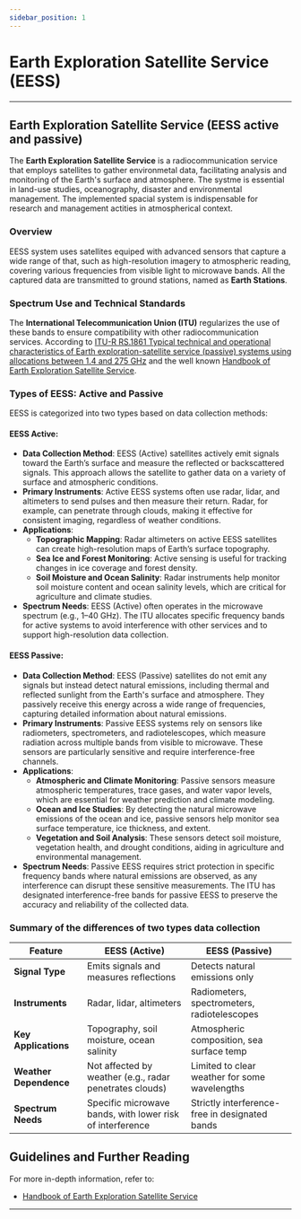 ```yaml
---
sidebar_position: 1
---
```


# Earth Exploration Satellite Service (EESS)

---

## Earth Exploration Satellite Service (EESS active and passive)

The **Earth Exploration Satellite Service** is a radiocommunication service that 
employs satellites to gather environmetal data, facilitating analysis and monitoring 
of the Earth's surface and atmosphere. The systme is essential in land-use studies, oceanography, 
disaster and environmental management. The implemented spacial system is indispensable for research
and management actities in atmospherical context.

### Overview

EESS system uses satellites equiped with advanced sensors that capture a wide range of that, such as 
high-resolution imagery to atmospheric reading, covering various frequencies from visible light to microwave bands.
All the captured data are transmitted to ground stations, named as **Earth Stations**.

### Spectrum Use and Technical Standards

The **International Telecommunication Union (ITU)** regularizes the use of these bands to ensure compatibility with other
radiocommunication services. According to [ITU-R RS.1861 Typical technical and operational characteristics of Earth exploration-satellite service (passive) systems using allocations between 1.4 and 275 GHz](https://extranet.itu.int/brdocsearch/R-REC/R-REC-RS/R-REC-RS.1861/R-REC-RS.1861-0-201001-I/R-REC-RS.1861-0-201001-I!!PDF-E.pdf) 
and the well known [Handbook of Earth Exploration Satellite Service](https://www.itu.int/dms_pub/itu-r/opb/hdb/R-HDB-56-2011-PDF-E.pdf).

### Types of EESS: Active and Passive

EESS is categorized into two types based on data collection methods:

#### EESS Active:

- **Data Collection Method**: EESS (Active) satellites actively emit signals toward the Earth’s surface and measure the reflected or backscattered signals. This approach allows the satellite to gather data on a variety of surface and atmospheric conditions.
- **Primary Instruments**: Active EESS systems often use radar, lidar, and altimeters to send pulses and then measure their return. Radar, for example, can penetrate through clouds, making it effective for consistent imaging, regardless of weather conditions.
- **Applications**:
  - **Topographic Mapping**: Radar altimeters on active EESS satellites can create high-resolution maps of Earth’s surface topography.
  - **Sea Ice and Forest Monitoring**: Active sensing is useful for tracking changes in ice coverage and forest density.
  - **Soil Moisture and Ocean Salinity**: Radar instruments help monitor soil moisture content and ocean salinity levels, which are critical for agriculture and climate studies.
- **Spectrum Needs**: EESS (Active) often operates in the microwave spectrum (e.g., 1–40 GHz). The ITU allocates specific frequency bands for active systems to avoid interference with other services and to support high-resolution data collection.

#### EESS Passive:

- **Data Collection Method**: EESS (Passive) satellites do not emit any signals but instead detect natural emissions, including thermal and reflected sunlight from the Earth's surface and atmosphere. They passively receive this energy across a wide range of frequencies, capturing detailed information about natural emissions.
- **Primary Instruments**: Passive EESS systems rely on sensors like radiometers, spectrometers, and radiotelescopes, which measure radiation across multiple bands from visible to microwave. These sensors are particularly sensitive and require interference-free channels.
- **Applications**:
  - **Atmospheric and Climate Monitoring**: Passive sensors measure atmospheric temperatures, trace gases, and water vapor levels, which are essential for weather prediction and climate modeling.
  - **Ocean and Ice Studies**: By detecting the natural microwave emissions of the ocean and ice, passive sensors help monitor sea surface temperature, ice thickness, and extent.
  - **Vegetation and Soil Analysis**: These sensors detect soil moisture, vegetation health, and drought conditions, aiding in agriculture and environmental management.
- **Spectrum Needs**: Passive EESS requires strict protection in specific frequency bands where natural emissions are observed, as any interference can disrupt these sensitive measurements. The ITU has designated interference-free bands for passive EESS to preserve the accuracy and reliability of the collected data.

### Summary of the differences of two types data collection

| Feature             | EESS (Active)                               | EESS (Passive)                              |
|---------------------|---------------------------------------------|---------------------------------------------|
| **Signal Type**     | Emits signals and measures reflections      | Detects natural emissions only              |
| **Instruments**     | Radar, lidar, altimeters                    | Radiometers, spectrometers, radiotelescopes |
| **Key Applications**| Topography, soil moisture, ocean salinity   | Atmospheric composition, sea surface temp   |
| **Weather Dependence** | Not affected by weather (e.g., radar penetrates clouds) | Limited to clear weather for some wavelengths |
| **Spectrum Needs**  | Specific microwave bands, with lower risk of interference | Strictly interference-free in designated bands |

## Guidelines and Further Reading

For more in-depth information, refer to:

- [Handbook of Earth Exploration Satellite Service](https://www.itu.int/dms_pub/itu-r/opb/hdb/R-HDB-56-2011-PDF-E.pdf)

---
